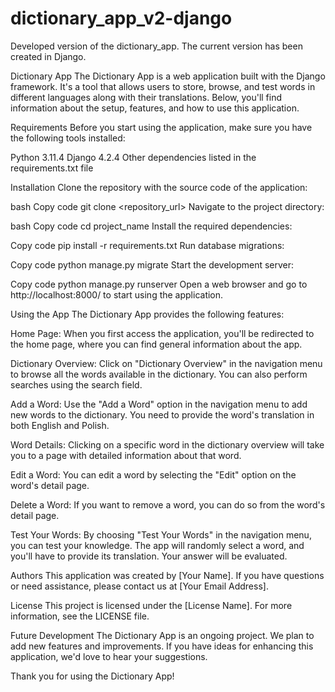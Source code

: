 # dictionary_app_v2-django
Developed version of the dictionary_app. The current version has been created in Django.

Dictionary App
The Dictionary App is a web application built with the Django framework. It's a tool that allows users to store, browse, and test words in different languages along with their translations. Below, you'll find information about the setup, features, and how to use this application.

Requirements
Before you start using the application, make sure you have the following tools installed:

Python 3.11.4
Django 4.2.4
Other dependencies listed in the requirements.txt file

Installation
Clone the repository with the source code of the application:

bash
Copy code
git clone <repository_url>
Navigate to the project directory:

bash
Copy code
cd project_name
Install the required dependencies:

Copy code
pip install -r requirements.txt
Run database migrations:

Copy code
python manage.py migrate
Start the development server:

Copy code
python manage.py runserver
Open a web browser and go to http://localhost:8000/ to start using the application.

Using the App
The Dictionary App provides the following features:

Home Page: When you first access the application, you'll be redirected to the home page, where you can find general information about the app.

Dictionary Overview: Click on "Dictionary Overview" in the navigation menu to browse all the words available in the dictionary. You can also perform searches using the search field.

Add a Word: Use the "Add a Word" option in the navigation menu to add new words to the dictionary. You need to provide the word's translation in both English and Polish.

Word Details: Clicking on a specific word in the dictionary overview will take you to a page with detailed information about that word.

Edit a Word: You can edit a word by selecting the "Edit" option on the word's detail page.

Delete a Word: If you want to remove a word, you can do so from the word's detail page.

Test Your Words: By choosing "Test Your Words" in the navigation menu, you can test your knowledge. The app will randomly select a word, and you'll have to provide its translation. Your answer will be evaluated.

Authors
This application was created by [Your Name]. If you have questions or need assistance, please contact us at [Your Email Address].

License
This project is licensed under the [License Name]. For more information, see the LICENSE file.

Future Development
The Dictionary App is an ongoing project. We plan to add new features and improvements. If you have ideas for enhancing this application, we'd love to hear your suggestions.

Thank you for using the Dictionary App!
